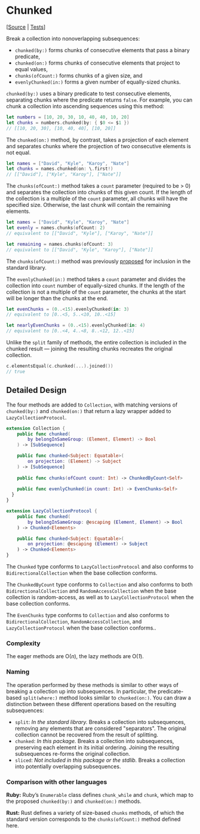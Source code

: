 # Chunked

[[Source](https://github.com/apple/swift-algorithms/blob/main/Sources/Algorithms/Chunked.swift) | 
 [Tests](https://github.com/apple/swift-algorithms/blob/main/Tests/SwiftAlgorithmsTests/ChunkedTests.swift)]

Break a collection into nonoverlapping subsequences:

* `chunked(by:)` forms chunks of consecutive elements that pass a binary predicate,
* `chunked(on:)` forms chunks of consecutive elements that project to equal values,
* `chunks(ofCount:)` forms chunks of a given size, and
* `evenlyChunked(in:)` forms a given number of equally-sized chunks.

`chunked(by:)` uses a binary predicate to test consecutive elements, separating
chunks where the predicate returns `false`. For example, you can chunk a
collection into ascending sequences using this method:

```swift
let numbers = [10, 20, 30, 10, 40, 40, 10, 20]
let chunks = numbers.chunked(by: { $0 <= $1 })
// [[10, 20, 30], [10, 40, 40], [10, 20]]
```

The `chunked(on:)` method, by contrast, takes a projection of each element and
separates chunks where the projection of two consecutive elements is not equal.

```swift
let names = ["David", "Kyle", "Karoy", "Nate"]
let chunks = names.chunked(on: \.first!)
// [["David"], ["Kyle", "Karoy"], ["Nate"]] 
```

The `chunks(ofCount:)` method takes a `count` parameter (required to be > 0) and
separates the collection into chunks of this given count. If the length of the
collection is a multiple of the `count` parameter, all chunks will have the
specified size. Otherwise, the last chunk will contain the remaining elements.
 
```swift
let names = ["David", "Kyle", "Karoy", "Nate"]
let evenly = names.chunks(ofCount: 2)
// equivalent to [["David", "Kyle"], ["Karoy", "Nate"]] 

let remaining = names.chunks(ofCount: 3)
// equivalent to [["David", "Kyle", "Karoy"], ["Nate"]]
```

The `chunks(ofCount:)` method was previously [proposed](proposal) for inclusion
in the standard library.

The `evenlyChunked(in:)` method takes a `count` parameter and divides the
collection into `count` number of equally-sized chunks. If the length of the
collection is not a multiple of the `count` parameter, the chunks at the start
will be longer than the chunks at the end.

```swift
let evenChunks = (0..<15).evenlyChunked(in: 3)
// equivalent to [0..<5, 5..<10, 10..<15]

let nearlyEvenChunks = (0..<15).evenlyChunked(in: 4)
// equivalent to [0..<4, 4..<8, 8..<12, 12..<15]
```

Unlike the `split` family of methods, the entire collection is included in the
chunked result — joining the resulting chunks recreates the original collection. 

```swift
c.elementsEqual(c.chunked(...).joined())
// true
```

[proposal]: https://github.com/apple/swift-evolution/pull/935

## Detailed Design

The four methods are added to `Collection`, with matching versions of
`chunked(by:)` and `chunked(on:)` that return a lazy wrapper added to
`LazyCollectionProtocol`.

```swift
extension Collection {
    public func chunked(
        by belongInSameGroup: (Element, Element) -> Bool
    ) -> [SubSequence]

    public func chunked<Subject: Equatable>(
        on projection: (Element) -> Subject
    ) -> [SubSequence]
    
    public func chunks(ofCount count: Int) -> ChunkedByCount<Self>
    
    public func evenlyChunked(in count: Int) -> EvenChunks<Self>
  }
}

extension LazyCollectionProtocol {
    public func chunked(
        by belongInSameGroup: @escaping (Element, Element) -> Bool
    ) -> Chunked<Elements>

    public func chunked<Subject: Equatable>(
        on projection: @escaping (Element) -> Subject
    ) -> Chunked<Elements>
}
```

The `Chunked` type conforms to `LazyCollectionProtocol` and also conforms to
`BidirectionalCollection` when the base collection conforms.

The `ChunkedByCount` type conforms to `Collection` and also conforms to both
`BidirectionalCollection` and `RandomAccessCollection` when the base collection
is random-access, as well as to `LazyCollectionProtocol` when the base
collection conforms.

The `EvenChunks` type conforms to `Collection` and also
conforms to `BidirectionalCollection`, `RandomAccessCollection`, and
`LazyCollectionProtocol` when the base collection conforms..

### Complexity

The eager methods are O(_n_), the lazy methods are O(_1_).

### Naming

The operation performed by these methods is similar to other ways of breaking a collection up into subsequences. In particular, the predicate-based `split(where:)` method looks similar to `chunked(on:)`. You can draw a distinction between these different operations based on the resulting subsequences:

- `split`: *In the standard library.* Breaks a collection into subsequences, removing any elements that are considered "separators". The original collection cannot be recovered from the result of splitting.
- `chunked`: *In this package.* Breaks a collection into subsequences, preserving each element in its initial ordering. Joining the resulting subsequences re-forms the original collection.
- `sliced`: *Not included in this package or the stdlib.* Breaks a collection into potentially overlapping subsequences.


### Comparison with other languages

**Ruby:** Ruby’s `Enumerable` class defines `chunk_while` and `chunk`, which map
to the proposed `chunked(by:)` and `chunked(on:)` methods.

**Rust:** Rust defines a variety of size-based `chunks` methods, of which the
standard version corresponds to the `chunks(ofCount:)` method defined here.
